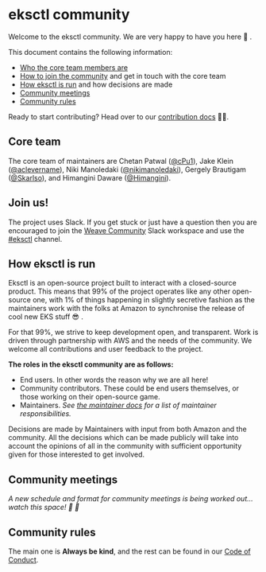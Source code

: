 # eksctl community

Welcome to the eksctl community. We are very happy to have you here :tada: .

This document contains the following information:

- [Who the core team members are](#core-team)
- [How to join the community](#join-us) and get in touch with the core team
- [How eksctl is run](#how-eksctl-is-run) and how decisions are made
- [Community meetings](#community-meetings)
- [Community rules](#community-rules)

Ready to start contributing? Head over to our [contribution docs](CONTRIBUTING.md) :man_technologist:.

## Core team

The core team of maintainers are Chetan Patwal ([@cPu1](https://github.com/cPu1)),
Jake Klein ([@aclevername](https://github.com/aclevername)),
Niki Manoledaki ([@nikimanoledaki](https://github.com/nikimanoledaki)),
Gergely Brautigam ([@Skarlso](https://github.com/Skarlso)),
and Himangini Daware ([@Himangini](https://github.com/Himangini)).

## Join us!

The project uses Slack. If you get stuck or just have a question then you are encouraged to join the
[Weave Community](https://slack.weave.works/) Slack workspace and use the
[#eksctl](https://weave-community.slack.com/messages/eksctl/) channel.

## How eksctl is run

Eksctl is an open-source project built to interact with a closed-source product.
This means that 99% of the project operates like any other open-source one,
with 1% of things happening in slightly secretive fashion as the maintainers
work with the folks at Amazon to synchronise the release of cool new EKS stuff :sunglasses: .

For that 99%, we strive to keep development open, and transparent.
Work is driven through partnership with AWS and the needs of the community.
We welcome all contributions and user feedback to the project.

**The roles in the eksctl community are as follows:**
- End users. In other words the reason why we are all here!
- Community contributors. These could be end users themselves, or those working
  on their open-source game.
- Maintainers. _See [the maintainer docs](https://github.com/weaveworks/eksctl-handbook) for a list
  of maintainer responsibilities._

Decisions are made by Maintainers with input from both Amazon and the community.
All the decisions which can be made publicly will take into account the opinions
of all in the community with sufficient opportunity given for those interested
to get involved.

## Community meetings

_A new schedule and format for community meetings is being worked out... watch this space! :space_invader: :eyes:_

## Community rules

The main one is **Always be kind**, and the rest can be found in our [Code of Conduct](CODE_OF_CONDUCT.md).
